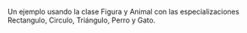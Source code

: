 Un ejemplo usando la clase Figura y Animal con las especializaciones Rectangulo, Circulo, Triángulo, Perro y Gato. 
